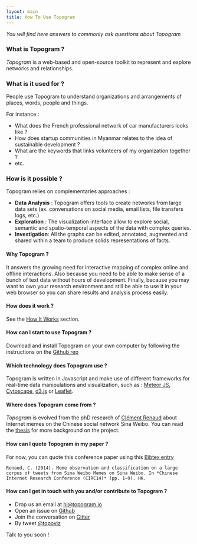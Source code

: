 ```yaml
---
layout: main
title: How To Use Topogram
---
```


*You will find here answers to commonly ask questions about Topogram*

### What is Topogram ?
*Topogram* is a web-based and open-source toolkit to represent and explore networks and relationships.

### What is it used for ?

People use Topogram to understand organizations and arrangements of places, words, people and things.

For instance :

* What does the French professional network of car manufacturers looks like ?
* How does startup communities in Myanmar relates to the idea of sustainable development ?
* What are the keywords that links volunteers of my organization together ?
* etc.  

### How is it possible ?

Topogram relies on complementaries approaches :

* **Data Analysis** : Topogram offers tools to create networks from large data sets (ex. conversations on social media, email lists, file transfers logs, etc.)
* **Exploration** : The visualization interface allow to explore social, semantic and spatio-temporal aspects of the data with complex queries.
* **Investigation**: All the graphs can be edited, annotated, augmented and shared within a team to produce solids representations of facts.

#### Why Topogram ?

It answers the growing need for interactive mapping of complex online and offline interactions. Also because you need to be able to make sense of a bunch of text data without hours of development. Finally, because you may want to own your research environment and still be able to use it in your web browser so you can share results and analysis process easily.

#### How does it work ?
See the [How It Works](/HowItWorks) section.

#### How can I start to use Topogram ?
Download and install Topogram on your own computer by following the instructions on the [Github rep](http://github.com/topogram/topogram)

#### Which technology does Topogram use ?
Topogram is written in Javascript and make use of different frameworks for real-time data manipulations and visualization, such as : [Meteor JS](http://meteor.com), [Cytoscape](http://js.cytoscape.org), [d3.js](http://d3js.org) or [Leaflet](http://leaflet.org).

#### Where does Topogram come from ?
*Topogram* is evolved from the phD research of [Clément Renaud](http://clementrenaud.com) about Internet memes on the Chinese social network Sina Weibo. You can read the [thesis](http://clementrenaud.com/uploads/phD/thesis.pdf) for more background on the project.

#### How can I quote Topogram in my paper ?
For now, you can quote this conference paper using this [Bibtex entry](/uploads/topogram.bib)

    Renaud, C. (2014). Meme observation and classification on a large corpus of tweets from Sina Weibo Memes on Sina Weibo. In *Chinese Internet Research Conference (CIRC14)* (pp. 1–9). HK.

#### How can I get in touch with you and/or contribute to Topogram ?

* Drop us an email at [hi@topogram.io](mailto:hi@topogram.io)
* Open an issue on [Github](http://topogram/topogram)
* Join the conversation on [Gitter](http://gitter.com/topogram/topogram)
* By tweet [@topoviz](http://topogram/topoviz)

Talk to you soon !
